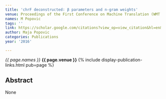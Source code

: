 ```yaml
---
title: 'chrF deconstructed: β parameters and n-gram weights'
venue: Proceedings of the First Conference on Machine Translation (WMT 2016), 2016
names: M Popovic
tags: ''
link: https://scholar.google.com/citations?view_op=view_citation&hl=en&user=KdAV2Y0AAAAJ&pagesize=100&sortby=pubdate&citation_for_view=KdAV2Y0AAAAJ:EUQCXRtRnyEC
author: Maja Popovic
categories: Publications
year: '2016'

---
```


*{{ page.names }}*
**{{ page.venue }}**
{% include display-publication-links.html pub=page %}
## Abstract

None